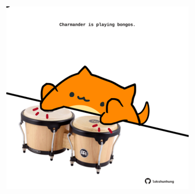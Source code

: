 <!-- built at 29/08/2021, 13:09:21 UTC -->
<p align="center">
  <img width="500" height="500" src="./ReadmeImage.svg">
</p>
